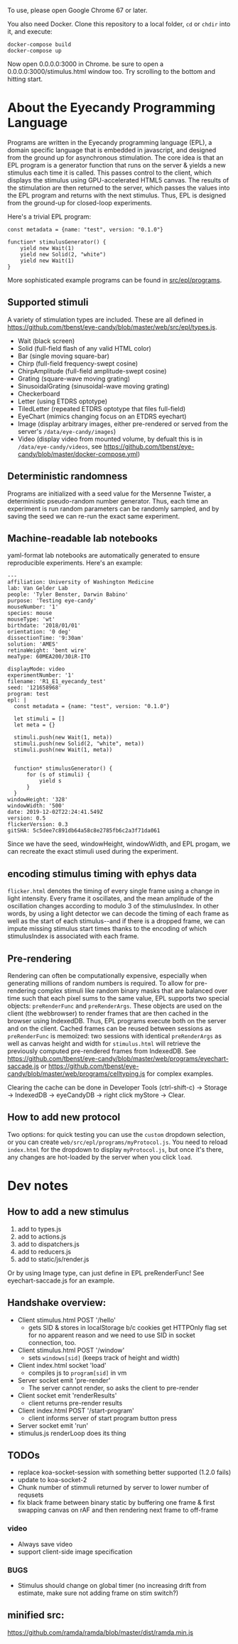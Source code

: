 To use, please open Google Chrome 67 or later.

You also need Docker. Clone this repository to a local folder, `cd` or `chdir` into it, and execute:

```
docker-compose build
docker-compose up
```

Now open 0.0.0.0:3000 in Chrome. be sure to open a 0.0.0.0:3000/stimulus.html window too. Try scrolling to the bottom and hitting start.

# About the Eyecandy Programming Language
Programs are written in the Eyecandy programming language (EPL), a domain specific language that is embedded in javascript, and designed from the ground up for asynchronous stimulation. The core idea is that an EPL program is a generator function that runs on the server & yields a new stimulus each time it is called. This passes control to the client, which displays the stimulus using GPU-accelerated HTML5 canvas. The results of the stimulation are then returned to the server, which passes the values into the EPL program and returns with the next stimulus. Thus, EPL is designed from the ground-up for closed-loop experiments.

Here's a trivial EPL program:
```
const metadata = {name: "test", version: "0.1.0"}

function* stimulusGenerator() {
    yield new Wait(1)
    yield new Solid(2, "white")
    yield new Wait(1)
}
```

More sophisticated example programs can be found in [src/epl/programs](https://github.com/tbenst/eye-candy/tree/master/web/src/programs).

## Supported stimuli
A variety of stimulation types are included. These are all defined in https://github.com/tbenst/eye-candy/blob/master/web/src/epl/types.js. 
- Wait (black screen)
- Solid (full-field flash of any valid HTML color)
- Bar (single moving square-bar)
- Chirp (full-field frequency-swept cosine)
- ChirpAmplitude (full-field amplitude-swept cosine)
- Grating (square-wave moving grating)
- SinusoidalGrating (sinusoidal-wave moving grating)
- Checkerboard
- Letter (using ETDRS optotype)
- TiledLetter (repeated ETDRS optotype that files full-field)
- EyeChart (mimics changing focus on an ETDRS eyechart)
- Image (display arbitrary images, either pre-rendered or served from the server's `/data/eye-candy/images`)
- Video (display video from mounted volume, by defualt this is in `/data/eye-candy/videos`, see https://github.com/tbenst/eye-candy/blob/master/docker-compose.yml)

## Deterministic randomness
Programs are initialized with a seed value for the Mersenne Twister, a deterministic pseudo-random number generator. Thus, each time an experiment is run random parameters can be randomly sampled, and by saving the seed we can re-run the exact same experiment.

## Machine-readable lab notebooks
yaml-format lab notebooks are automatically generated to ensure reproducible experiments. Here's an example:
```
---
affiliation: University of Washington Medicine
lab: Van Gelder Lab
people: 'Tyler Benster, Darwin Babino'
purpose: 'Testing eye-candy'
mouseNumber: '1'
species: mouse
mouseType: 'wt'
birthdate: '2018/01/01'
orientation: '0 deg'
dissectionTime: '9:30am'
solution: 'AMES'
retinaWeight: 'bent wire'
meaType: 60MEA200/30iR-ITO

displayMode: video
experimentNumber: '1'
filename: 'R1_E1_eyecandy_test'
seed: '121658968'
program: test
epl: |
  const metadata = {name: "test", version: "0.1.0"}

  let stimuli = []
  let meta = {}

  stimuli.push(new Wait(1, meta))
  stimuli.push(new Solid(2, "white", meta))
  stimuli.push(new Wait(1, meta))


  function* stimulusGenerator() {
      for (s of stimuli) {
          yield s
      }
  }
windowHeight: '328'
windowWidth: '500'
date: 2019-12-02T22:24:41.549Z
version: 0.5
flickerVersion: 0.3
gitSHA: 5c5dee7c891db64a58c8e2785fb6c2a3f71da061
```
Since we have the seed, windowHeight, windowWidth, and EPL progam, we can recreate the exact stimuli used during the experiment.

## encoding stimulus timing with ephys data
`flicker.html` denotes the timing of every single frame using a change in light intensity. Every frame it oscillates, and the mean amplitude of the oscillation changes according to modulo 3 of the stimulusIndex. In other words, by using a light detector we can decode the timing of each frame as well as the start of each stimulus--and if there is a dropped frame, we can impute missing stimulus start times thanks to the encoding of which stimulusIndex is associated with each frame.

## Pre-rendering
Rendering can often be computationally expensive, especially when generating millions of random numbers is required. To allow for pre-rendering complex stimuli like random binary masks that are balanced over time such that each pixel sums to the same value, EPL supports two special objects: `preRenderFunc` and `preRenderArgs`. These objects are used on the client (the webbrowser) to render frames that are then cached in the browser using IndexedDB. Thus, EPL programs execute both on the server and on the client. Cached frames can be reused between sessions as `preRenderFunc` is memoized: two sessions with identical `preRenderArgs` as well as canvas height and width for `stimulus.html` will retrieve the previously computed pre-rendered frames from IndexedDB. See https://github.com/tbenst/eye-candy/blob/master/web/programs/eyechart-saccade.js or https://github.com/tbenst/eye-candy/blob/master/web/programs/celltyping.js for complex examples.

Clearing the cache can be done in Developer Tools (ctrl-shift-c) -> Storage -> IndexedDB -> eyeCandyDB -> right click myStore -> Clear.


## How to add new protocol
Two options: for quick testing you can use the `custom` dropdown selection, or you can create `web/src/epl/programs/myProtocol.js`. You need to reload `index.html` for the dropdown to display `myProtocol.js`, but once it's there, any changes are hot-loaded by the server when you click `load`.

# Dev notes

## How to add a new stimulus
1. add to types.js
2. add to actions.js
3. add to dispatchers.js
3. add to reducers.js
4. add to static/js/render.js

Or by using Image type, can just define in EPL preRenderFunc! See eyechart-saccade.js for an example.


## Handshake overview:
- Client stimulus.html POST '/hello'
    -  gets SID & stores in localStorage b/c cookies get HTTPOnly flag set for no apparent reason and we need to use SID in socket connection, too.
- Client stimulus.html POST '/window'
    - sets `windows[sid]` (keeps track of height and width)
- Client index.html socket 'load'
    - compiles js to `program[sid]` in vm
- Server socket emit 'pre-render'
    - The server cannot render, so asks the client to pre-render
- Client socket emit 'renderResults'
    - client returns pre-render results
- Client index.html POST '/start-program'
    - client informs server of start program button press
- Server socket emit 'run'
- stimulus.js renderLoop does its thing


## TODOs
- replace koa-socket-session with something better supported (1.2.0 fails)
- update to koa-socket-2
- Chunk number of stimmuli returned by server to lower number of requsets
- fix black frame between binary static by buffering one frame & first swapping canvas on rAF and then rendering next frame to off-frame

### video
- Always save video
- support client-side image specification

### BUGS
- Stimulus should change on global timer (no increasing drift from estimate, make sure not adding frame on stim switch?)

## minified src:
https://github.com/ramda/ramda/blob/master/dist/ramda.min.js

